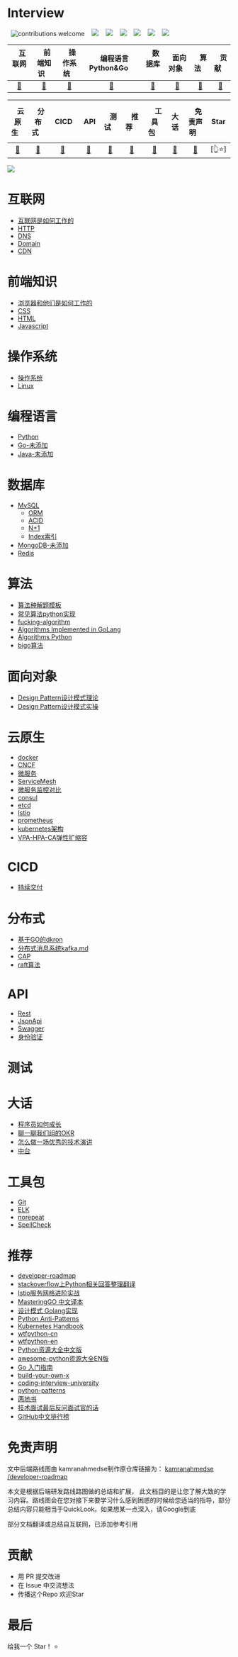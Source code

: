 # Interview
&nbsp; ![contributions welcome](https://img.shields.io/static/v1.svg?label=Contributions&message=Welcome&style=flat-square&color=blueviolet)&nbsp;
&nbsp; ![](https://img.shields.io/github/license/dasydong/interview)&nbsp;
&nbsp; ![](https://badgen.net/github/stars/dasydong/interview)&nbsp;
&nbsp; ![](https://badgen.net/github/forks/dasydong/interview)&nbsp;
&nbsp; ![](https://img.shields.io/github/repo-size/dasydong/interview?color=orange)&nbsp;
&nbsp; ![](https://badgen.net/github/last-commit/dasydong/interview)&nbsp;
&nbsp; <a href="https://gitstar-ranking.com/repositories"> <img src="https://badgen.net/badge/Rank/22369?icon=github&color=4ab8a1"></a>


|  &nbsp; &nbsp;互联网 &nbsp;&nbsp; |  &nbsp; &nbsp;前端知识 &nbsp;&nbsp;|  &nbsp;&nbsp; 操作系统 &nbsp;&nbsp;|  &nbsp;&nbsp; 编程语言 Python&Go &nbsp;&nbsp;|  &nbsp;&nbsp; 数据库  &nbsp; &nbsp;|&nbsp;&nbsp;面向对象&nbsp;&nbsp;| &nbsp;&nbsp; 算法 &nbsp;&nbsp;| &nbsp;&nbsp; 贡献 &nbsp;&nbsp;
|:----: | :----: | :---: | :----: | :---: | :----: | :----: | :----: |
| [🔨](#互联网) | [🔨](#前端知识) | [🔨](#操作系统) | [🔨](#编程语言) | [🔨](#数据库) | [🔨](#面向对象)| [🔨](#算法)| [🔨](#贡献)

|&nbsp;&nbsp; 云原生 &nbsp;&nbsp;| &nbsp;&nbsp; 分布式 &nbsp;&nbsp;|  &nbsp; &nbsp;CICD &nbsp;&nbsp;|&nbsp; &nbsp;API &nbsp;&nbsp;|  &nbsp; &nbsp;测试 &nbsp;&nbsp;|&nbsp;&nbsp;&nbsp;推荐&nbsp;&nbsp;&nbsp;| &nbsp; &nbsp; 工具包&nbsp; &nbsp;|  &nbsp;&nbsp; 大话 &nbsp;&nbsp;|  &nbsp;&nbsp; 免责声明 &nbsp;&nbsp;|  &nbsp;&nbsp; Star &nbsp;&nbsp;
| :----: | :----: | :----: | :----: | :----: | :----: | :----: | :----: | :----: | :----: |
| [🔨](#云原生)| [🔨](#分布式)|  [🔨](#CICD)|[🔨](#API)| [🔨](#测试)|[🔨](#推荐)| [🔨](#工具包)| [🔨](#大话)|[🔨](#免责声明)|[👆⭐]|

![](./pics/backend-map-c.png)
# 互联网
* [互联网是如何工作的](./notes/How-Does-the-Internet-Work.md)
* [HTTP](./notes/http.md)
* [DNS](./notes/http.md)
* [Domain](./notes/http.md)
* [CDN](./notes/http.md)

# 前端知识
* [浏览器和他们是如何工作的](./notes/frontend.md)
* [CSS](./notes/frontend.md)
* [HTML](./notes/frontend.md)
* [Javascript](./notes/frontend.md)

# 操作系统
* [操作系统](./notes/system.md)
* [Linux](https://github.com/CyC2018/CS-Notes/blob/master/notes/Linux.md)

# 编程语言
* [Python](./notes/python.md)
* [Go-未添加](./notes/go.md)
* [Java-未添加](./notes/java.md)

# 数据库
* [MySQL](./notes/mysql.md)
    * [ORM](./notes/mysql.md)
    * [ACID](./notes/mysql.md)
    * [N+1](./notes/mysql.md)
    * [Index索引](./notes/mysql.md)
* [MongoDB-未添加](./notes/mongodb.md)
* [Redis](./notes/redis.md)

# 算法

* [算法种解题模板](./notes/algorithm.md)
* [常见算法python实现](./notes/algorithm_code.md)
* [fucking-algorithm](https://github.com/labuladong/fucking-algorithm)
* [Algorithms Implemented in GoLang](https://github.com/TheAlgorithms/Go)
* [Algorithms Python](https://github.com/TheAlgorithms/Python)
* [bigo算法](https://www.bigocheatsheet.com/)

# 面向对象
* [Design Pattern设计模式理论](./notes/design_pattern.md)
* [Design Pattern设计模式实操](./code/design_pattern/创建型模式-单例模式.py)

# 云原生
* [docker](./notes/docker.md)
* [CNCF](./notes/cncf.md)
* [微服务](./notes/microservice.md)
* [ServiceMesh](./notes/servicemesh.md)
* [微服务监控对比](./notes/monitor.md)
* [consul](./notes/consul.md)
* [etcd](./notes/etcd.md)
* [Istio](./notes/istio.md)
* [prometheus](./notes/prometheus.md)
* [kubernetes架构](./notes/kubernetes.md)
* [VPA-HPA-CA弹性扩缩容](./notes/kubernetes_vpa_hpa_ca.md)

# CICD
* [持续交付](./notes/cicd.md)

# 分布式
* [基于GO的dkron](./notes/dkron.md)
* [分布式消息系统kafka.md](./notes/kafka.md)
* [CAP](./notes/cap.md)
* [raft算法](./notes/raft.md)

# API
* [Rest](./notes/rest.md)
* [JsonApi](./notes/jsonapi.md)
* [Swagger](./notes/swagger.md)
* [身份验证](./notes/authentication.md)

# 测试

# 大话
* [程序员如何成长](./notes/be_programmer.md)
* [聊一聊我们组的OKR](./notes/okr.md)
* [怎么做一场优秀的技术演讲](./notes/talk.md)
* [中台](./notes/zhongtai.md)

# 工具包
* [Git](./notes/git.md)
* [ELK](./notes/elk.md)
* [norepeat](https://github.com/DasyDong/python-norepeat)
* [SpellCheck](https://github.com/DasyDong/spell-check-go)

# 推荐

* [developer-roadmap](https://github.com/kamranahmedse/developer-roadmap)
* [stackoverflow上Python相关回答整理翻译](https://github.com/wklken/stackoverflow-py-top-qa)
* [Istio服务网格进阶实战](https://github.com/servicemesher/istio-handbook)
* [MasteringGO 中文译本](https://github.com/hantmac/Mastering_Go_ZH_CN)
* [设计模式 Golang实现](https://github.com/senghoo/golang-design-pattern)
* [Python Anti-Patterns](https://github.com/quantifiedcode/python-anti-patterns)
* [Kubernetes Handbook ](https://github.com/feiskyer/kubernetes-handbook)
* [wtfpython-cn](https://github.com/leisurelicht/wtfpython-cn)
* [wtfpython-en](https://github.com/satwikkansal/wtfpython)
* [Python资源大全中文版](https://github.com/jobbole/awesome-python-cn)
* [awesome-python资源大全EN版](https://github.com/vinta/awesome-python)
* [Go 入门指南](https://github.com/unknwon/the-way-to-go_ZH_CN)
* [build-your-own-x](https://github.com/danistefanovic/build-your-own-x)
* [coding-interview-university](https://github.com/jwasham/coding-interview-university)
* [python-patterns](https://github.com/faif/python-patterns)
* [两地书](https://www.cnblogs.com/xiexj/p/9108020.html)
* [技术面试最后反问面试官的话](https://github.com/yifeikong/reverse-interview-zh)
* [GitHub中文排行榜](https://github.com/kon9chunkit/GitHub-Chinese-Top-Charts)

# 免责声明

文中后端路线图由 kamranahmedse制作原仓库链接为： [kamranahmedse
/developer-roadmap](https://github.com/kamranahmedse/developer-roadmap)

本文是根据后端研发路线路图做的总结和扩展， 此文档目的是让您了解大致的学习内容。路线图会在您对接下来要学习什么感到困惑的时候给您适当的指导，部分总结内容只能相当于QuickLook。如果想某一点深入，请Google到底

部分文档翻译或总结自互联网，已添加参考引用

# 贡献

* 用 PR 提交改进
* 在 Issue 中交流想法
* 传播这个Repo 欢迎Star

# 最后

给我一个 Star！ ⭐